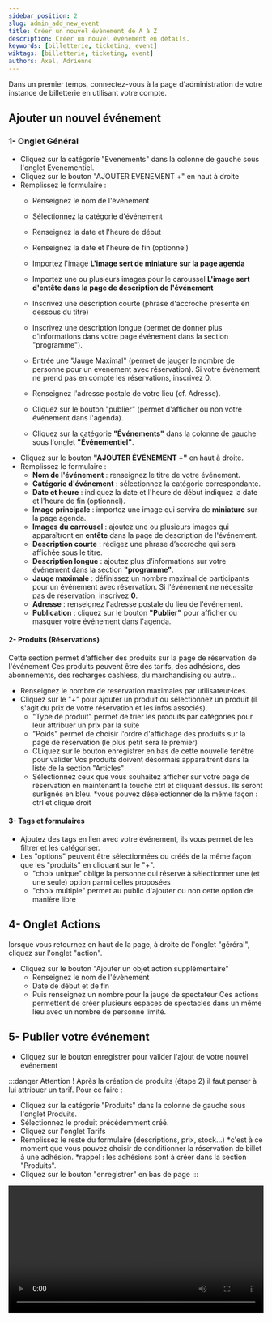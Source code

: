 ```yaml
---
sidebar_position: 2
slug: admin_add_new_event
title: Créer un nouvel évènement de A à Z
description: Créer un nouvel évènement en détails.
keywords: [billetterie, ticketing, event]
wiktags: [billetterie, ticketing, event]
authors: Axel, Adrienne
---
```


Dans un premier temps, connectez-vous à la page d'administration de votre instance de billetterie en utilisant votre compte.


## Ajouter un nouvel événement

### 1- Onglet Général

- Cliquez sur la catégorie "Evenements" dans la colonne de gauche sous l'onglet Evenementiel.
- Cliquez sur le bouton "AJOUTER EVENEMENT +" en haut à droite
- Remplissez le formulaire :
  - Renseignez le nom de l'évènement
  - Sélectionnez la catégorie d'événement
  - Renseignez la date et l'heure de début 
  - Renseignez la date et l'heure de fin (optionnel)
  - Importez l'image 
    **L'image sert de miniature sur la page agenda**
  - Importez une ou plusieurs images pour le caroussel
    **L'image sert d'entête dans la page de description de l'événement**
  - Inscrivez une description courte (phrase d'accroche présente en dessous du titre)
  - Inscrivez une description longue (permet de donner plus d'informations dans votre page événement dans la section "programme").
  - Entrée une "Jauge Maximal" (permet de jauger le nombre de personne pour un evenement avec réservation). Si votre évènement ne prend pas en compte les réservations, inscrivez 0.
  - Renseignez l'adresse postale de votre lieu (cf. Adresse).
  - Cliquez sur le bouton "publier" (permet d'afficher ou non votre événement dans l'agenda).


  - Cliquez sur la catégorie **"Événements"** dans la colonne de gauche sous l'onglet **"Événementiel"**.  
- Cliquez sur le bouton **"AJOUTER ÉVÉNEMENT +"** en haut à droite.  
- Remplissez le formulaire :  
  - **Nom de l'événement** : renseignez le titre de votre événement.  
  - **Catégorie d'événement** : sélectionnez la catégorie correspondante.  
  - **Date et heure** : indiquez la date et l'heure de début
                        indiquez la date et l'heure de fin (optionnel).  
  - **Image principale** : importez une image qui servira de **miniature** sur la page agenda.  
  - **Images du carrousel** : ajoutez une ou plusieurs images qui apparaîtront en **entête** dans la page de description de l'événement.  
  - **Description courte** : rédigez une phrase d’accroche qui sera affichée sous le titre.  
  - **Description longue** : ajoutez plus d’informations sur votre événement dans la section **"programme"**.
  - **Jauge maximale** : définissez un nombre maximal de participants pour un événement avec réservation. Si l'événement ne nécessite pas de réservation, inscrivez **0**.  
  - **Adresse** : renseignez l'adresse postale du lieu de l'événement.  
  - **Publication** : cliquez sur le bouton **"Publier"** pour afficher ou masquer votre événement dans l'agenda.

#### 2- Produits (Réservations)

Cette section permet d'afficher des produits sur la page de réservation de l'événement
Ces produits peuvent être des tarifs, des adhésions, des abonnements, des recharges cashless, du marchandising ou autre...

- Renseignez le nombre de reservation maximales par utilisateur·ices.
- Cliquez sur le "+" pour ajouter un produit ou sélectionnez un produit (il s'agit du prix de votre réservation et les infos associés).
  - "Type de produit" permet de trier les produits par catégories pour leur attribuer un prix par la suite
  - "Poids" permet de choisir l'ordre d'affichage des produits sur la page de réservation (le plus petit sera le premier)
  - CLiquez sur le bouton enregistrer en bas de cette nouvelle fenètre pour valider
Vos produits doivent désormais apparaitrent dans la liste de la section "Articles"
  - Sélectionnez ceux que vous souhaitez afficher sur votre page de réservation en maintenant la touche ctrl et cliquant dessus. Ils seront surlignés en bleu.
    *vous pouvez déselectionner de la même façon : ctrl et clique droit

#### 3- Tags et formulaires

- Ajoutez des tags en lien avec votre événement, ils vous permet de les filtrer et les catégoriser.
- Les "options" peuvent être sélectionnées ou créés de la même façon que les "produits" en cliquant sur le "+".
  - "choix unique" oblige la personne qui réserve à sélectionner une (et une seule) option parmi celles proposées
  - "choix multiple" permet au public d'ajouter ou non cette option de manière libre

## 4- Onglet Actions

lorsque vous retournez en haut de la page, à droite de l'onglet "géréral", cliquez sur l'onglet "action".
- Cliquez sur le bouton "Ajouter un objet action supplémentaire"
  - Renseignez le nom de l'évènement
  - Date de début et de fin
  - Puis renseignez un nombre pour la jauge de spectateur
Ces actions permettent de créer plusieurs espaces de spectacles dans un même lieu avec un nombre de personne limité.


## 5- Publier votre événement

 - Cliquez sur le bouton enregistrer pour valider l'ajout de votre nouvel événement

:::danger
Attention ! Après la création de produits (étape 2) il faut penser à lui attribuer un tarif.
Pour ce faire :
- Cliquez sur la catégorie "Produits" dans la colonne de gauche sous l'onglet Produits.
- Sélectionnez le produit précédemment créé.
- Cliquez sur l'onglet Tarifs
- Remplissez le reste du formulaire (descriptions, prix, stock...)
    *c'est à ce moment que vous pouvez choisir de conditionner la réservation de billet à une adhésion.
    *rappel : les adhésions sont à créer dans la section "Produits".
- Cliquez sur le bouton "enregistrer" en bas de page
:::

<video width="100%" controls src="/img/addevent.mp4"></video>
